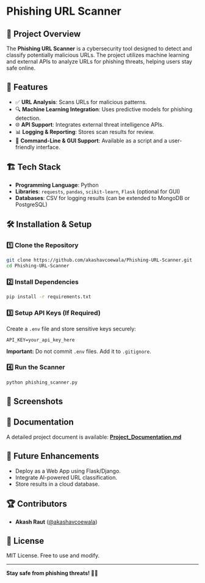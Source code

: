 # Phishing URL Scanner

## 🚀 Project Overview

The **Phishing URL Scanner** is a cybersecurity tool designed to detect and classify potentially malicious URLs. The project utilizes machine learning and external APIs to analyze URLs for phishing threats, helping users stay safe online.

## 📌 Features

- ✅ **URL Analysis**: Scans URLs for malicious patterns.
- 🔍 **Machine Learning Integration**: Uses predictive models for phishing detection.
- 🌐 **API Support**: Integrates external threat intelligence APIs.
- 📊 **Logging & Reporting**: Stores scan results for review.
- 🔄 **Command-Line & GUI Support**: Available as a script and a user-friendly interface.

## 🏗️ Tech Stack

- **Programming Language**: Python
- **Libraries**: `requests`, `pandas`, `scikit-learn`, `Flask` (optional for GUI)
- **Databases**: CSV for logging results (can be extended to MongoDB or PostgreSQL)

## 🛠️ Installation & Setup

### 1️⃣ Clone the Repository

```bash
git clone https://github.com/akashavcoewala/Phishing-URL-Scanner.git
cd Phishing-URL-Scanner
```

### 2️⃣ Install Dependencies

```bash
pip install -r requirements.txt
```

### 3️⃣ Setup API Keys (If Required)

Create a `.env` file and store sensitive keys securely:

```env
API_KEY=your_api_key_here
```

**Important:** Do not commit `.env` files. Add it to `.gitignore`.

### 4️⃣ Run the Scanner

```bash
python phishing_scanner.py
```

## 📸 Screenshots



## 📄 Documentation

A detailed project document is available: **[Project\_Documentation.md](Project_Documentation.md)**

## 🤖 Future Enhancements

- Deploy as a Web App using Flask/Django.
- Integrate AI-powered URL classification.
- Store results in a cloud database.

## 🏆 Contributors

- **Akash Raut** ([@akashavcoewala](https://github.com/akashavcoewala))

## 📜 License

MIT License. Free to use and modify.

---

**Stay safe from phishing threats! 🚀🔐**



